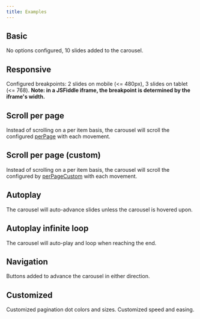 ```yaml
---
title: Examples
---
```


## Basic

No options configured, 10 slides added to the carousel.

<script async src="//jsfiddle.net/toddlawton/2bxwyg8g/embed/result,js/"></script>

## Responsive

Configured breakpoints: 2 slides on mobile (<= 480px), 3 slides on tablet (<= 768).
**Note: in a JSFiddle iframe, the breakpoint is determined by the iframe's width.**

<script async src="//jsfiddle.net/quinnssense/bojn4dz4/embed/js,result/"></script>

## Scroll per page

Instead of scrolling on a per item basis, the carousel will scroll the configured [perPage](/vue-ctk-carousel/api#perPage) with each movement.

<script async src="//jsfiddle.net/toddlawton/6ckc1pqv/embed/result,js/"></script>

## Scroll per page (custom)

Instead of scrolling on a per item basis, the carousel will scroll the configured by [perPageCustom](/vue-ctk-carousel/api#perPageCustom) with each movement.

<script async src="//jsfiddle.net/quinnssense/gjr7wbph/1/embed/"></script></script>

## Autoplay

The carousel will auto-advance slides unless the carousel is hovered upon.

<script async src="//jsfiddle.net/toddlawton/n1argwgg/embed/result,js/"></script>

## Autoplay infinite loop

The carousel will auto-play and loop when reaching the end.

<script async src="//jsfiddle.net/kpkrmx2k/3/embed/result,js/"></script>

## Navigation

Buttons added to advance the carousel in either direction.

<script async src="//jsfiddle.net/toddlawton/46wegz8a/embed/result,js/"></script>

## Customized

Customized pagination dot colors and sizes. Customized speed and easing.

<script async src="//jsfiddle.net/toddlawton/ycp9bwhp/embed/result,js/"></script>

<style type="text/css">iframe { max-height: 230px; }</style>
